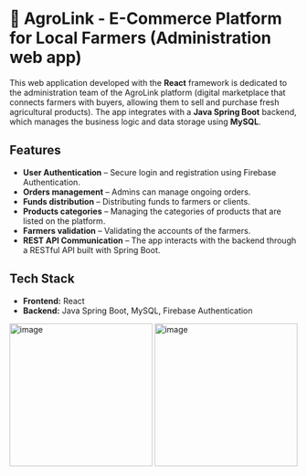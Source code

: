 # 🌿 AgroLink - E-Commerce Platform for Local Farmers (Administration web app)

This web application developed with the **React** framework is dedicated to the administration team of the AgroLink platform (digital marketplace that connects farmers with buyers, allowing them to sell and purchase fresh agricultural products). The app integrates with a **Java Spring Boot** backend, which manages the business logic and data storage using **MySQL**.

## Features  
-  **User Authentication** – Secure login and registration using Firebase Authentication.  
-  **Orders management** – Admins can manage ongoing orders.
-  **Funds distribution** – Distributing funds to farmers or clients.
-  **Products categories** – Managing the categories of products that are listed on the platform.
-  **Farmers validation** – Validating the accounts of the farmers.
-  **REST API Communication** – The app interacts with the backend through a RESTful API built with Spring Boot.  

## Tech Stack  
- **Frontend:** React
- **Backend:** Java Spring Boot, MySQL, Firebase Authentication  


<img src="https://github.com/user-attachments/assets/42725617-1c7f-4704-99e6-564382ddebf7" alt="image" height=250px>
<img src="https://github.com/user-attachments/assets/ae09ec9f-f8f4-4e5b-aa1a-79a68b3bbeb8" alt="image" height=250px>

















